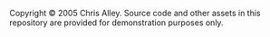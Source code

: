 Copyright © 2005 Chris Alley. Source code and other assets in this repository are provided for demonstration purposes only.